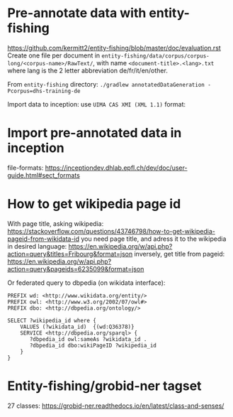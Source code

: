 
# Pre-annotate data with entity-fishing


https://github.com/kermitt2/entity-fishing/blob/master/doc/evaluation.rst
Create one file per document in `entity-fishing/data/corpus/corpus-long/<corpus-name>/RawText/`, with name `<document-title>.<lang>.txt` where lang is the 2 letter abbreviation de/fr/it/en/other.

From `entity-fishing` directory:
```./gradlew annotatedDataGeneration -Pcorpus=dhs-training-de```

Import data to inception: use `UIMA CAS XMI (XML 1.1)` format:


# Import pre-annotated data in inception

file-formats: https://inceptiondev.dhlab.epfl.ch/dev/doc/user-guide.html#sect_formats


# How to get wikipedia page id

With page title, asking wikipedia: https://stackoverflow.com/questions/43746798/how-to-get-wikipedia-pageid-from-wikidata-id
you need page title, and adress it to the wikipedia in desired language:
https://en.wikipedia.org/w/api.php?action=query&titles=Fribourg&format=json
inversely, get title from pageid:
https://en.wikipedia.org/w/api.php?action=query&pageids=6235099&format=json


Or federated query to dbpedia (on wikidata interface):
```
PREFIX wd: <http://www.wikidata.org/entity/> 
PREFIX owl: <http://www.w3.org/2002/07/owl#> 
PREFIX dbo: <http://dbpedia.org/ontology/>  

SELECT ?wikipedia_id where {
    VALUES (?wikidata_id)  {(wd:Q36378)}
    SERVICE <http://dbpedia.org/sparql> {
       ?dbpedia_id owl:sameAs ?wikidata_id .
       ?dbpedia_id dbo:wikiPageID ?wikipedia_id 
    } 
}
```


# Entity-fishing/grobid-ner tagset

27 classes: https://grobid-ner.readthedocs.io/en/latest/class-and-senses/